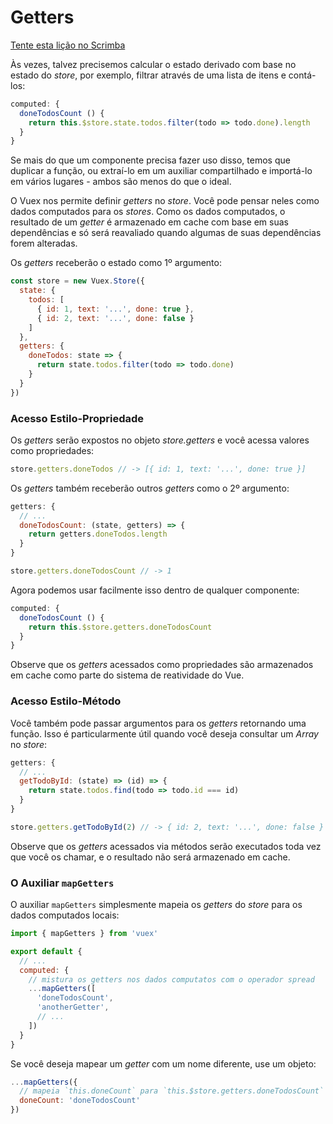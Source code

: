 # Getters

<div class="scrimba"><a href="https://scrimba.com/p/pnyzgAP/c2Be7TB" target="_blank" rel="noopener noreferrer">Tente esta lição no Scrimba</a></div>

Às vezes, talvez precisemos calcular o estado derivado com base no estado do _store_, por exemplo, filtrar através de uma lista de itens e contá-los:

``` js
computed: {
  doneTodosCount () {
    return this.$store.state.todos.filter(todo => todo.done).length
  }
}
```

Se mais do que um componente precisa fazer uso disso, temos que duplicar a função, ou extraí-lo em um auxiliar compartilhado e importá-lo em vários lugares - ambos são menos do que o ideal.

O Vuex nos permite definir _getters_ no _store_. Você pode pensar neles como dados computados para os _stores_. Como os dados computados, o resultado de um _getter_ é armazenado em cache com base em suas dependências e só será reavaliado quando algumas de suas dependências forem alteradas.

Os _getters_ receberão o estado como 1º argumento:

``` js
const store = new Vuex.Store({
  state: {
    todos: [
      { id: 1, text: '...', done: true },
      { id: 2, text: '...', done: false }
    ]
  },
  getters: {
    doneTodos: state => {
      return state.todos.filter(todo => todo.done)
    }
  }
})
```

### Acesso Estilo-Propriedade

Os _getters_ serão expostos no objeto _store.getters_ e você acessa valores como propriedades:

``` js
store.getters.doneTodos // -> [{ id: 1, text: '...', done: true }]
```

Os _getters_ também receberão outros _getters_ como o 2º argumento:

``` js
getters: {
  // ...
  doneTodosCount: (state, getters) => {
    return getters.doneTodos.length
  }
}
```

``` js
store.getters.doneTodosCount // -> 1
```

Agora podemos usar facilmente isso dentro de qualquer componente:

``` js
computed: {
  doneTodosCount () {
    return this.$store.getters.doneTodosCount
  }
}
```

Observe que os _getters_ acessados ​​como propriedades são armazenados em cache como parte do sistema de reatividade do Vue.

### Acesso Estilo-Método

Você também pode passar argumentos para os _getters_ retornando uma função. Isso é particularmente útil quando você deseja consultar um _Array_ no _store_:

```js
getters: {
  // ...
  getTodoById: (state) => (id) => {
    return state.todos.find(todo => todo.id === id)
  }
}
```

``` js
store.getters.getTodoById(2) // -> { id: 2, text: '...', done: false }
```

Observe que os _getters_ acessados ​​via métodos serão executados toda vez que você os chamar, e o resultado não será armazenado em cache.

### O Auxiliar `mapGetters`

O auxiliar `mapGetters` simplesmente mapeia os _getters_ do _store_ para os dados computados locais:

``` js
import { mapGetters } from 'vuex'

export default {
  // ...
  computed: {
    // mistura os getters nos dados computatos com o operador spread
    ...mapGetters([
      'doneTodosCount',
      'anotherGetter',
      // ...
    ])
  }
}
```

Se você deseja mapear um _getter_ com um nome diferente, use um objeto:

``` js
...mapGetters({
  // mapeia `this.doneCount` para `this.$store.getters.doneTodosCount`
  doneCount: 'doneTodosCount'
})
```
